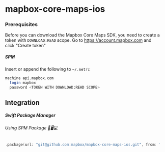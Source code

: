 # mapbox-core-maps-ios

### Prerequisites

Before you can download the Mapbox Core Maps SDK, you need to create a token with `DOWNLOAD:READ` scope.
Go to https://account.mapbox.com and click "Create token"

##### SPM
Insert or append the following to `~/.netrc`

```bash
machine api.mapbox.com
  login mapbox
  password <TOKEN WITH DOWNLOAD:READ SCOPE>
```

## Integration

##### Swift Package Manager

###### Using SPM Package 📱🖥💻

```swift
.package(url: "git@github.com:mapbox/mapbox-core-maps-ios.git", from: "10.0.0-beta.4"),
```